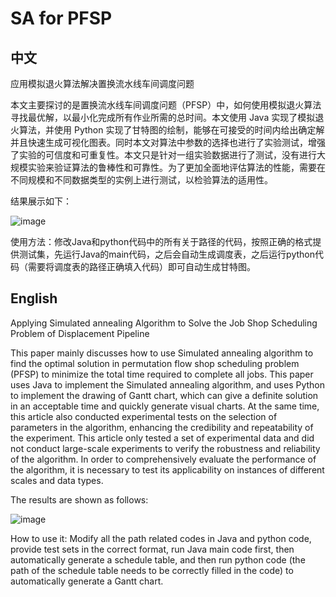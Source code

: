 # SA for PFSP
## 中文

 应用模拟退火算法解决置换流水线车间调度问题
 
 本文主要探讨的是置换流水线车间调度问题（PFSP）中，如何使用模拟退火算法寻找最优解，以最小化完成所有作业所需的总时间。本文使用 Java 实现了模拟退火算法，并使用 Python 实现了甘特图的绘制，能够在可接受的时间内给出确定解并且快速生成可视化图表。同时本文对算法中参数的选择也进行了实验测试，增强了实验的可信度和可重复性。本文只是针对一组实验数据进行了测试，没有进行大规模实验来验证算法的鲁棒性和可靠性。为了更加全面地评估算法的性能，需要在不同规模和不同数据类型的实例上进行测试，以检验算法的适用性。
 
 结果展示如下：
 
 ![image](https://github.com/102365478/SA-for-PFSP/assets/25652981/5da60c57-cb7f-4832-ac5d-5e47745b0695)

 使用方法：修改Java和python代码中的所有关于路径的代码，按照正确的格式提供测试集，先运行Java的main代码，之后会自动生成调度表，之后运行python代码（需要将调度表的路径正确填入代码）即可自动生成甘特图。

## English
Applying Simulated annealing Algorithm to Solve the Job Shop Scheduling Problem of Displacement Pipeline

This paper mainly discusses how to use Simulated annealing algorithm to find the optimal solution in permutation flow shop scheduling problem (PFSP) to minimize the total time required to complete all jobs. This paper uses Java to implement the Simulated annealing algorithm, and uses Python to implement the drawing of Gantt chart, which can give a definite solution in an acceptable time and quickly generate visual charts. At the same time, this article also conducted experimental tests on the selection of parameters in the algorithm, enhancing the credibility and repeatability of the experiment. This article only tested a set of experimental data and did not conduct large-scale experiments to verify the robustness and reliability of the algorithm. In order to comprehensively evaluate the performance of the algorithm, it is necessary to test its applicability on instances of different scales and data types.

The results are shown as follows:

 ![image](https://github.com/102365478/SA-for-PFSP/assets/25652981/5da60c57-cb7f-4832-ac5d-5e47745b0695)

How to use it: Modify all the path related codes in Java and python code, provide test sets in the correct format, run Java main code first, then automatically generate a schedule table, and then run python code (the path of the schedule table needs to be correctly filled in the code) to automatically generate a Gantt chart.

